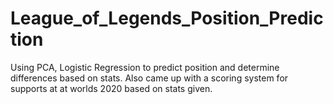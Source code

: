 # League_of_Legends_Position_Prediction
Using PCA, Logistic Regression to predict position and determine differences based on stats. Also came up with a scoring system for supports at at worlds 2020 based on stats given. 
